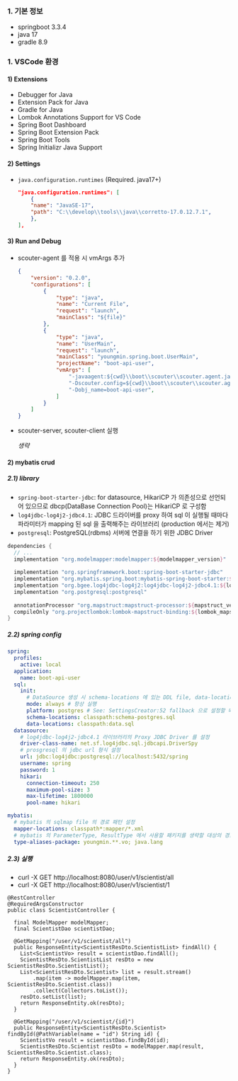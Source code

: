 ### 1. 기본 정보

- springboot 3.3.4
- java 17
- gradle 8.9

### 1. VSCode 환경

#### 1) Extensions

- Debugger for Java
- Extension Pack for Java
- Gradle for Java
- Lombok Annotations Support for VS Code
- Spring Boot Dashboard
- Spring Boot Extension Pack
- Spring Boot Tools
- Spring Initializr Java Support

#### 2) Settings

- `java.configuration.runtimes` (Required. java17+)
    ```json
    "java.configuration.runtimes": [
        {
        "name": "JavaSE-17",
        "path": "C:\\develop\\tools\\java\\corretto-17.0.12.7.1",
        },      
    ],
    ```


#### 3) Run and Debug

- scouter-agent 를 적용 시 vmArgs 추가
    ```json
    {
        "version": "0.2.0",
        "configurations": [
            {
                "type": "java",
                "name": "Current File",
                "request": "launch",
                "mainClass": "${file}"
            },
            {
                "type": "java",
                "name": "UserMain",
                "request": "launch",
                "mainClass": "youngmin.spring.boot.UserMain",
                "projectName": "boot-api-user",
                "vmArgs": [
                    "-javaagent:${cwd}\\boot\\scouter\\scouter.agent.jar",
                    "-Dscouter.config=${cwd}\\boot\\scouter\\scouter.agent.conf",
                    "-Dobj_name=boot-api-user",
                ]
            }
        ]
    }
    ```
- scouter-server, scouter-client 실행

    _생략_


#### 2) mybatis crud

##### 2.1) library

- `spring-boot-starter-jdbc`: for datasource, HikariCP 가 의존성으로 선언되어 있으므로 dbcp(DataBase Connection Pool)는 HikariCP 로 구성함
- `log4jdbc-log4j2-jdbc4.1`: JDBC 드라이버를 proxy 하여 sql 이 실행될 때마다 파라미터가 mapping 된 sql 을 출력해주는 라이브러리 (production 에서는 제거) 
- `postgresql`: PostgreSQL(rdbms) 서버에 연결을 하기 위한 JDBC Driver

```gradle
dependencies {
  // ...
  implementation "org.modelmapper:modelmapper:${modelmapper_version}"
  
  implementation "org.springframework.boot:spring-boot-starter-jdbc"
  implementation "org.mybatis.spring.boot:mybatis-spring-boot-starter:${mybatis_version}"
  implementation "org.bgee.log4jdbc-log4j2:log4jdbc-log4j2-jdbc4.1:${log4jdbc_version}"
  implementation "org.postgresql:postgresql"
  
  annotationProcessor "org.mapstruct:mapstruct-processor:${mapstruct_version}"
  compileOnly "org.projectlombok:lombok-mapstruct-binding:${lombok_mapstruct_binding_version}"
}
```

##### 2.2) spring config

```yml
spring:
  profiles:
    active: local
  application:
    name: boot-api-user
  sql:
    init:
      # DataSource 생성 시 schema-locations 에 있는 DDL file, data-locations 의 DML 파일을 실행
      mode: always # 항상 실행
      platform: postgres # See: SettingsCreator:52 fallback 으로 설정할 때 활용할 수 있음
      schema-locations: classpath:schema-postgres.sql
      data-locations: classpath:data.sql
  datasource:
    # log4jdbc-log4j2-jdbc4.1 라이브러리의 Proxy JDBC Driver 를 설정 
    driver-class-name: net.sf.log4jdbc.sql.jdbcapi.DriverSpy
    # prosgresql 의 jdbc url 형식 설정
    url: jdbc:log4jdbc:postgresql://localhost:5432/spring
    username: spring
    password: 1
    hikari:
      connection-timeout: 250
      maximum-pool-size: 3
      max-lifetime: 1800000
      pool-name: hikari

mybatis:
  # mybatis 의 sqlmap file 의 경로 패턴 설정
  mapper-locations: classpath*:mapper/*.xml
  # mybatis 의 ParameterType, ResultType 에서 사용할 패키지를 생략할 대상의 경로 패턴 설정
  type-aliases-package: youngmin.**.vo; java.lang
```

##### 2.3) 실행

- curl -X GET http://localhost:8080/user/v1/scientist/all
- curl -X GET http://localhost:8080/user/v1/scientist/1

```
@RestController
@RequiredArgsConstructor
public class ScientistController {

  final ModelMapper modelMapper;
  final ScientistDao scientistDao;
  
  @GetMapping("/user/v1/scientist/all")
  public ResponseEntity<ScientistResDto.ScientistList> findAll() {
    List<ScientistVo> result = scientistDao.findAll();
    ScientistResDto.ScientistList resDto = new ScientistResDto.ScientistList();
    List<ScientistResDto.Scientist> list = result.stream()
        .map(item -> modelMapper.map(item, ScientistResDto.Scientist.class))
        .collect(Collectors.toList());
    resDto.setList(list);
    return ResponseEntity.ok(resDto);
  }
  
  @GetMapping("/user/v1/scientist/{id}")
  public ResponseEntity<ScientistResDto.Scientist> findById(@PathVariable(name = "id") String id) {
    ScientistVo result = scientistDao.findById(id);
    ScientistResDto.Scientist resDto = modelMapper.map(result, ScientistResDto.Scientist.class);
    return ResponseEntity.ok(resDto);
  }
}
```
